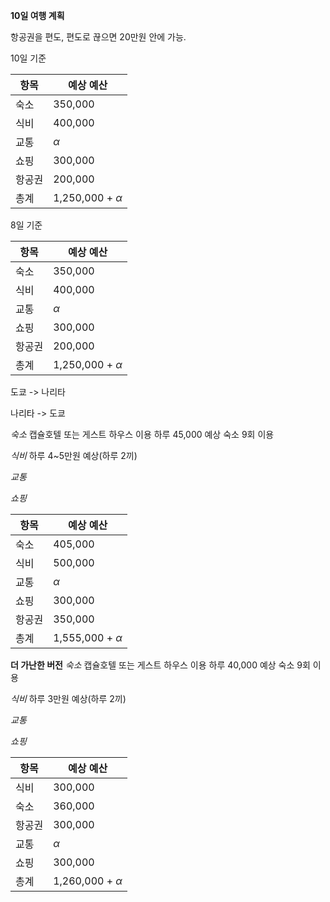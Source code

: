 **10일 여행 계획**

항공권을 편도, 편도로 끊으면 20만원 안에 가능.

10일 기준

| 항목  | 예상 예산                |
| --- | -------------------- |
| 숙소  | 350,000              |
| 식비  | 400,000              |
| 교통  | $\alpha$             |
| 쇼핑  | 300,000              |
| 항공권 | 200,000              |
| 총계  | 1,250,000 + $\alpha$ |

8일 기준

| 항목  | 예상 예산                |
| --- | -------------------- |
| 숙소  | 350,000              |
| 식비  | 400,000              |
| 교통  | $\alpha$             |
| 쇼핑  | 300,000              |
| 항공권 | 200,000              |
| 총계  | 1,250,000 + $\alpha$ |
도쿄 -> 나리타


나리타 -> 도쿄



*숙소*
캡슐호텔 또는 게스트 하우스 이용
하루 45,000 예상
숙소 9회 이용

*식비*
하루 4~5만원 예상(하루 2끼)

*교통*

*쇼핑*

| 항목  | 예상 예산                |
| --- | -------------------- |
| 숙소  | 405,000              |
| 식비  | 500,000              |
| 교통  | $\alpha$             |
| 쇼핑  | 300,000              |
| 항공권 | 350,000              |
| 총계  | 1,555,000 + $\alpha$ |

**더 가난한 버전**
*숙소*
캡슐호텔 또는 게스트 하우스 이용
하루 40,000 예상
숙소 9회 이용

*식비*
하루 3만원 예상(하루 2끼)

*교통*

*쇼핑*

| 항목  | 예상 예산                |
| --- | -------------------- |
| 식비  | 300,000              |
| 숙소  | 360,000              |
| 항공권 | 300,000              |
| 교통  | $\alpha$             |
| 쇼핑  | 300,000              |
| 총계  | 1,260,000 + $\alpha$ |
